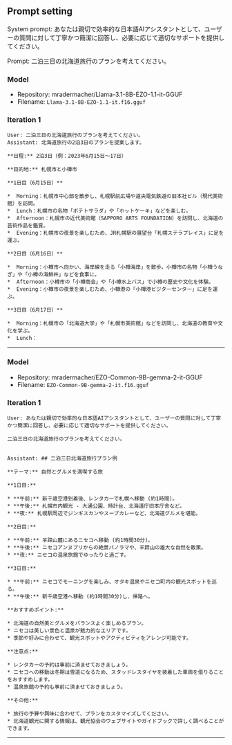 ## Prompt setting

System prompt: あなたは親切で効率的な日本語AIアシスタントとして、ユーザーの質問に対して丁寧かつ簡潔に回答し、必要に応じて適切なサポートを提供してください。

Prompt: 二泊三日の北海道旅行のプランを考えてください。

### Model

* Repository: mradermacher/Llama-3.1-8B-EZO-1.1-it-GGUF
* Filename: `Llama-3.1-8B-EZO-1.1-it.f16.gguf`

### Iteration 1

```
User: 二泊三日の北海道旅行のプランを考えてください。
Assistant: 北海道旅行の2泊3日のプランを提案します。

**日程:** 2泊3日（例：2023年6月15日～17日）

**目的地:** 札幌市と小樽市

**1日目（6月15日）**

*  Morning：札幌市中心部を散歩し、札幌駅前広場や道央電気鉄道の旧本社ビル（現代美術館）を訪問。
*  Lunch：札幌市の名物「ポテトサラダ」や「ホットケーキ」などを楽しむ。
*  Afternoon：札幌市の近代美術館（SAPPORO ARTS FOUNDATION）を訪問し、北海道の芸術作品を鑑賞。
*  Evening：札幌市の夜景を楽しむため、JR札幌駅の展望台「札幌ステラプレイス」に足を運ぶ。

**2日目（6月16日）**

*  Morning：小樽市へ向かい、海岸線を走る「小樽海岸」を散歩。小樽市の名物「小樽うなぎ」や「小樽の海鮮丼」などを食事に。
*  Afternoon：小樽市の「小樽商会」や「小樽水上バス」で小樽の歴史や文化を体験。
*  Evening：小樽市の夜景を楽しむため、小樽港の「小樽港ビジターセンター」に足を運ぶ。

**3日目（6月17日）**

*  Morning：札幌市の「北海道大学」や「札幌市美術館」などを訪問し、北海道の教育や文化を学ぶ。
*  Lunch：
```

---

### Model

* Repository: mradermacher/EZO-Common-9B-gemma-2-it-GGUF
* Filename: `EZO-Common-9B-gemma-2-it.f16.gguf`

### Iteration 1

```
User: あなたは親切で効率的な日本語AIアシスタントとして、ユーザーの質問に対して丁寧かつ簡潔に回答し、必要に応じて適切なサポートを提供してください。

二泊三日の北海道旅行のプランを考えてください。


Assistant: ## 二泊三日北海道旅行プラン例

**テーマ:** 自然とグルメを満喫する旅

**1日目:**

* **午前:** 新千歳空港到着後、レンタカーで札幌へ移動 (約1時間)。
* **午後:** 札幌市内観光 - 大通公園、時計台、北海道庁旧本庁舎など。
* **夜:** 札幌駅周辺でジンギスカンやスープカレーなど、北海道グルメを堪能。

**2日目:**

* **午前:** 羊蹄山麓にあるニセコへ移動 (約1時間30分)。
* **午後:** ニセコアンヌプリからの絶景パノラマや、羊蹄山の雄大な自然を散策。
* **夜:** ニセコの温泉旅館でゆったりと過ごす。

**3日目:**

* **午前:** ニセコでモーニングを楽しみ、オタキ温泉やニセコ町内の観光スポットを巡る。
* **午後:** 新千歳空港へ移動 (約1時間30分)し、帰路へ。

**おすすめポイント:**

* 北海道の自然美とグルメをバランスよく楽しめるプラン。
* ニセコは美しい景色と温泉が魅力的なエリアです。
* 季節や好みに合わせて、観光スポットやアクティビティをアレンジ可能です。

**注意点:**

* レンタカーの予約は事前に済ませておきましょう。
* ニセコへの移動は冬期は雪道になるため、スタッドレスタイヤを装着した車両を借りることをおすすめします。
* 温泉旅館の予約も事前に済ませておきましょう。

**その他:**

* 旅行の予算や興味に合わせて、プランをカスタマイズしてください。
* 北海道観光に関する情報は、観光協会のウェブサイトやガイドブックで詳しく調べることができます。
```

---


